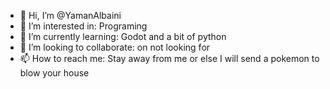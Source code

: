 - 👋 Hi, I’m @YamanAlbaini
- 👀 I’m interested in: Programing
- 🌱 I’m currently learning: Godot and a bit of python
- 💞️ I’m looking to collaborate: on not looking for
- 📫 How to reach me: Stay away from me or else I will send a pokemon to blow your house

<!---
YamanAlbaini/YamanAlbaini is a ✨ special ✨ repository because its `README.md` (this file) appears on your GitHub profile.
You can click the Preview link to take a look at your changes.
--->
